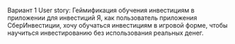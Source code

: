 Вариант 1 User story: Геймификация обучения инвестициям в приложении для инвестиций
Я, как пользователь приложения СберИнвестиции,
хочу обучаться инвестициям в игровой форме,
чтобы научиться инвестированию без использования реальных денег.


